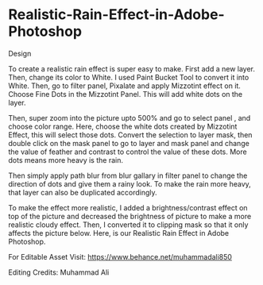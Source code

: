 # Realistic-Rain-Effect-in-Adobe-Photoshop

Design

To create a realistic rain effect is super easy to make. First add a new layer. Then, change its color to White. I used Paint Bucket Tool to convert it into White. Then, go to filter panel, Pixalate and apply Mizzotint effect on it. Choose Fine Dots in the Mizzotint Panel. This will add white dots on the layer.

Then, super zoom into the picture upto 500% and go to select panel , and choose color range. Here, choose the white dots created by Mizzotint Effect, this will select those dots. Convert the selection to layer mask, then double click on the mask panel to go to layer and mask panel and change the value of feather and contrast to control the value of these dots. More dots means more heavy is the rain. 

Then simply apply path blur from blur gallary in filter panel to change the direction of dots and give them a rainy look. To make the rain more heavy, that layer can also be duplicated accordingly.

To make the effect more realistic, I added a brightness/contrast effect on top of the picture and decreased the brightness of picture to make a more realistic cloudy effect. Then, I converted it to clipping mask so that it only affects the picture below. Here, is our Realistic Rain Effect in Adobe Photoshop.

For Editable Asset Visit: https://www.behance.net/muhammadali850

Editing Credits: Muhammad Ali
